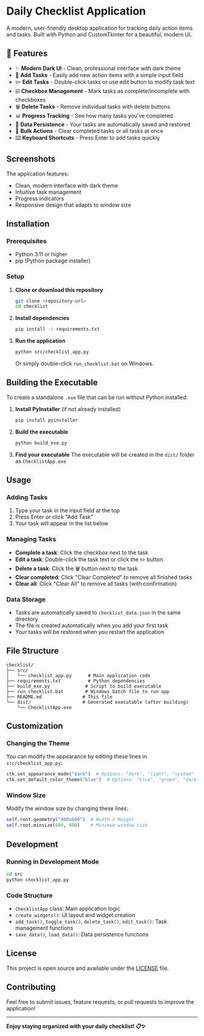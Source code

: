 # Daily Checklist Application

A modern, user-friendly desktop application for tracking daily action items and tasks. Built with Python and CustomTkinter for a beautiful, modern UI.

## 🚀 Features

- ✨ **Modern Dark UI** - Clean, professional interface with dark theme
- 📝 **Add Tasks** - Easily add new action items with a simple input field
- ✏️ **Edit Tasks** - Double-click tasks or use edit button to modify task text
- ☑️ **Checkbox Management** - Mark tasks as complete/incomplete with checkboxes
- 🗑️ **Delete Tasks** - Remove individual tasks with delete buttons
- 📊 **Progress Tracking** - See how many tasks you've completed
- 💾 **Data Persistence** - Your tasks are automatically saved and restored
- 🧹 **Bulk Actions** - Clear completed tasks or all tasks at once
- ⌨️ **Keyboard Shortcuts** - Press Enter to add tasks quickly

## Screenshots

The application features:
- Clean, modern interface with dark theme
- Intuitive task management
- Progress indicators
- Responsive design that adapts to window size

## Installation

### Prerequisites
- Python 3.11 or higher
- pip (Python package installer)

### Setup

1. **Clone or download this repository**
   ```bash
   git clone <repository-url>
   cd checklist
   ```

2. **Install dependencies**
   ```bash
   pip install -r requirements.txt
   ```

3. **Run the application**
   ```bash
   python src/checklist_app.py
   ```

   Or simply double-click `run_checklist.bat` on Windows.

## Building the Executable

To create a standalone `.exe` file that can be run without Python installed:

1. **Install PyInstaller** (if not already installed)
   ```bash
   pip install pyinstaller
   ```

2. **Build the executable**
   ```bash
   python build_exe.py
   ```

3. **Find your executable**
   The executable will be created in the `dist/` folder as `ChecklistApp.exe`

## Usage

### Adding Tasks
1. Type your task in the input field at the top
2. Press Enter or click "Add Task"
3. Your task will appear in the list below

### Managing Tasks
- **Complete a task**: Click the checkbox next to the task
- **Edit a task**: Double-click the task text or click the ✏️ button
- **Delete a task**: Click the 🗑️ button next to the task
- **Clear completed**: Click "Clear Completed" to remove all finished tasks
- **Clear all**: Click "Clear All" to remove all tasks (with confirmation)

### Data Storage
- Tasks are automatically saved to `checklist_data.json` in the same directory
- The file is created automatically when you add your first task
- Your tasks will be restored when you restart the application

## File Structure

```
checklist/
├── src/
│   └── checklist_app.py      # Main application code
├── requirements.txt          # Python dependencies
├── build_exe.py             # Script to build executable
├── run_checklist.bat        # Windows batch file to run app
├── README.md               # This file
└── dist/                   # Generated executable (after building)
    └── ChecklistApp.exe
```

## Customization

### Changing the Theme
You can modify the appearance by editing these lines in `src/checklist_app.py`:

```python
ctk.set_appearance_mode("dark")  # Options: "dark", "light", "system"
ctk.set_default_color_theme("blue")  # Options: "blue", "green", "dark-blue"
```

### Window Size
Modify the window size by changing these lines:

```python
self.root.geometry("800x600")  # Width x Height
self.root.minsize(600, 400)    # Minimum window size
```

## Development

### Running in Development Mode
```bash
cd src
python checklist_app.py
```

### Code Structure
- `ChecklistApp` class: Main application logic
- `create_widgets()`: UI layout and widget creation
- `add_task()`, `toggle_task()`, `delete_task()`, `edit_task()`: Task management functions
- `save_data()`, `load_data()`: Data persistence functions

## License

This project is open source and available under the [LICENSE](LICENSE) file.

## Contributing

Feel free to submit issues, feature requests, or pull requests to improve the application!

---

**Enjoy staying organized with your daily checklist! 📋✨**
